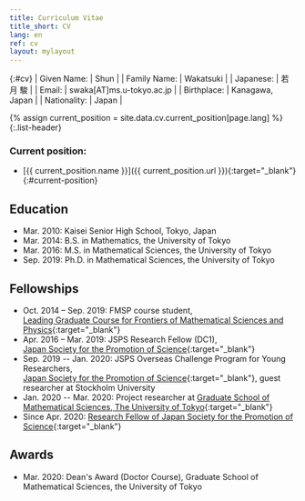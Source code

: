 ```yaml
---
title: Curriculum Vitae
title_short: CV
lang: en
ref: cv
layout: mylayout
---
```


{:#cv}
| Given Name:  | Shun                      |
| Family Name: | Wakatsuki                 |
| Japanese:    | 若月 駿                   |
| Email:       | swaka[AT]ms.u-tokyo.ac.jp |
| Birthplace:  | Kanagawa, Japan           |
| Nationality: | Japan                     |

{% assign current_position = site.data.cv.current_position[page.lang] %}
{:.list-header}
### Current position:
- [{{ current_position.name }}]({{ current_position.url }}){:target="_blank"}
{:#current-position}

## Education
- Mar. 2010: Kaisei Senior High School, Tokyo, Japan
- Mar. 2014: B.S. in Mathematics, the University of Tokyo
- Mar. 2016: M.S. in Mathematical Sciences, the University of Tokyo
- Sep. 2019: Ph.D. in Mathematical Sciences, the University of Tokyo

## Fellowships
- Oct. 2014 – Sep. 2019: FMSP course student,<br>
  [Leading Graduate Course for Frontiers of Mathematical Sciences and Physics](http://fmsp.ms.u-tokyo.ac.jp/index_e.html){:target="_blank"}
- Apr. 2016 – Mar. 2019: JSPS Research Fellow (DC1),<br>
  [Japan Society for the Promotion of Science](https://www.jsps.go.jp/english/index.html){:target="_blank"}
- Sep. 2019 -- Jan. 2020: JSPS Overseas Challenge Program for Young Researchers,<br>
  [Japan Society for the Promotion of Science](https://www.jsps.go.jp/english/index.html){:target="_blank"},
  guest researcher at Stockholm University
- Jan. 2020 -- Mar. 2020: Project researcher at
  [Graduate School of Mathematical Sciences, The University of Tokyo](https://www.ms.u-tokyo.ac.jp/index.html){:target="_blank"}
- Since Apr. 2020:
  [Research Fellow of Japan Society for the Promotion of Science](https://www.jsps.go.jp/english/e-pd/index.html){:target="_blank"}

## Awards
- Mar. 2020: Dean's Award (Doctor Course), Graduate School of Mathematical Sciences, the University of Tokyo
